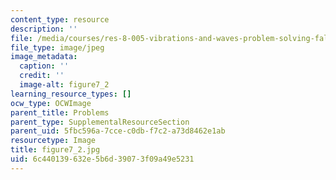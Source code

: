 ```yaml
---
content_type: resource
description: ''
file: /media/courses/res-8-005-vibrations-and-waves-problem-solving-fall-2012/6c440139632e5b6d39073f09a49e5231_figure7_2.jpg
file_type: image/jpeg
image_metadata:
  caption: ''
  credit: ''
  image-alt: figure7_2
learning_resource_types: []
ocw_type: OCWImage
parent_title: Problems
parent_type: SupplementalResourceSection
parent_uid: 5fbc596a-7cce-c0db-f7c2-a73d8462e1ab
resourcetype: Image
title: figure7_2.jpg
uid: 6c440139-632e-5b6d-3907-3f09a49e5231
---
```

